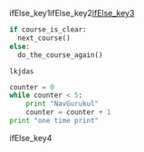 ifElse_key1ifElse_key2[ifElse_key3](https://saral.navgurukul.org/course/93)


```python
if course_is_clear:
  next_course()
else:
  do_the_course_again()
```

```trytyping
lkjdas
```


```python
counter = 0 
while counter < 5:
	print "NavGurukul"
	counter = counter + 1
print "one time print"
```

ifElse_key4
